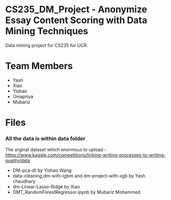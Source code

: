 # CS235_DM_Project - Anonymize Essay Content Scoring with Data Mining Techniques  
Data mining project for CS235 for UCR. 

# Team Members   
* Yash
* Xiao
* Yishao
* Umapriya
* Mubariz


# Files   
### All the data is within data folder ### 
The orginal dataset which enormous to upload - https://www.kaggle.com/competitions/linking-writing-processes-to-writing-quality/data

* DM-pca-dt by Yishao Wang
* data-cleaning,dm-with-lgbm and dm-project-with-xgb by Yash chaudhary
* dm-Linear-Lasso-Ridge by Xiao
* DMT_RandomForestRegressor.ipynb by Mubariz Mohammed

